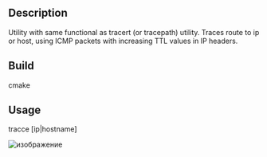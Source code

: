 ## Description
Utility with same functional as tracert (or tracepath) utility.
Traces route to ip or host, using ICMP packets with increasing TTL values in IP headers.

## Build
cmake

## Usage
tracce [ip|hostname]

![изображение](https://github.com/user-attachments/assets/153af480-d440-4325-8995-275ba73e7424)
